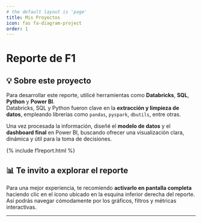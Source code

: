 ```yaml
---
# the default layout is 'page'
title: Mis Proyectos
icon: fas fa-diagram-project
order: 1
---
```


# Reporte de F1

## 💡 Sobre este proyecto

Para desarrollar este reporte, utilicé herramientas como **Databricks**, **SQL**, **Python** y **Power BI**.  
Databricks, SQL y Python fueron clave en la **extracción y limpieza de datos**, empleando librerías como `pandas`, `pyspark`, `dbutils`, entre otras.

Una vez procesada la información, diseñé el **modelo de datos** y el **dashboard final** en Power BI, buscando ofrecer una visualización clara, dinámica y útil para la toma de decisiones.

{% include f1report.html %}

## 📊 Te invito a explorar el reporte

Para una mejor experiencia, te recomiendo **activarlo en pantalla completa** haciendo clic en el ícono ubicado en la esquina inferior derecha del reporte.  
Así podrás navegar cómodamente por los gráficos, filtros y métricas interactivas.

---
